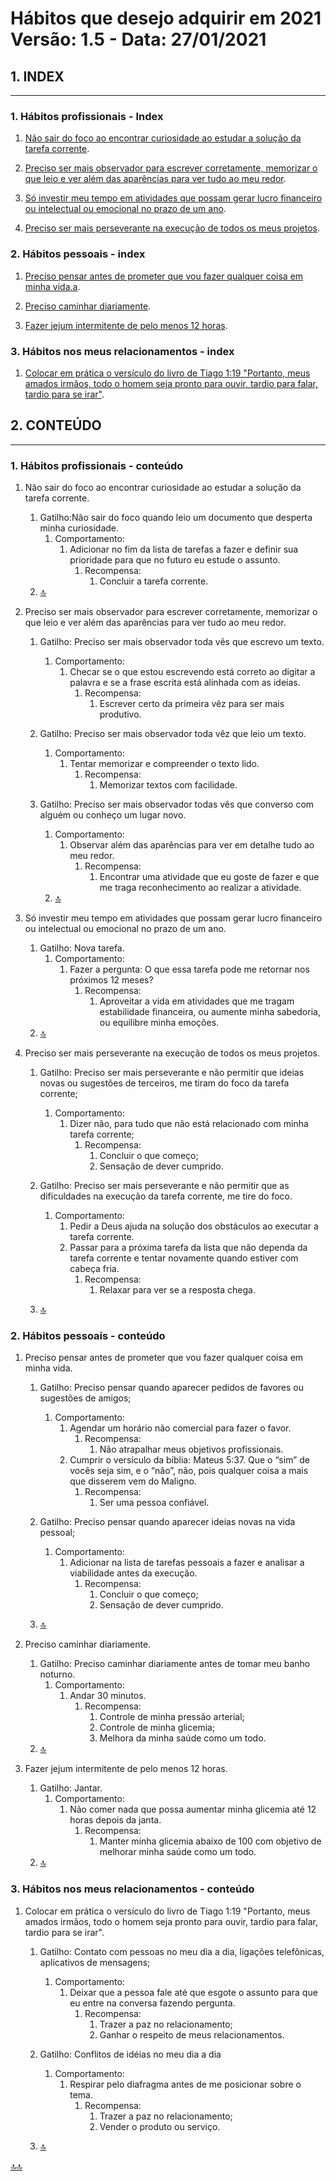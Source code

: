 # **Hábitos que desejo adquirir em 2021 Versão: 1.5 - Data: 27/01/2021**<span id="topo"><span>

## **1. INDEX**

---

### **1. Hábitos profissionais - Index**<span id="topo_profissional"><span>

1. [Não sair do foco ao encontrar curiosidade ao estudar a solução da tarefa corrente](#profissionais_1).

2. [Preciso ser mais observador para escrever corretamente, memorizar o que leio e ver além das aparências para ver tudo ao meu redor](#profissionais_2).

3. [Só investir meu tempo em atividades que possam gerar lucro financeiro ou intelectual ou emocional no prazo de um ano](#profissionais_4).

4. [Preciso ser mais perseverante na execução de todos os meus projetos](#profissionais_6).

### **2. Hábitos pessoais - index**<span id="topo_pessoais"><span>

1. [Preciso pensar antes de prometer que vou fazer qualquer coisa em minha vida.a](#pessoais_1).

2. [Preciso caminhar diariamente](#pessoais_2).

3. [Fazer jejum intermitente de pelo menos 12 horas](#pessoais_3).

### **3. Hábitos nos meus relacionamentos - index**<span id="topo_relacionamentos"><span>

1. [Colocar em prática o versículo do livro de Tiago 1:19 "Portanto, meus amados irmãos, todo o homem seja pronto para ouvir, tardio para falar, tardio para se irar"](#relacionamentos_1).

## **2. CONTEÚDO**

---

### **1. Hábitos profissionais - conteúdo**

1. Não sair do foco ao encontrar curiosidade ao estudar a solução da tarefa corrente.<span id="profissionais_1"><span>
   1. Gatilho:Não sair do foco quando leio um documento que desperta minha curiosidade.
      1. Comportamento:
         1. Adicionar no fim da lista de tarefas a fazer e definir sua prioridade para que no futuro eu estude o assunto.
            1. Recompensa:
               1. Concluir a tarefa corrente.
   2. [🔝](#topo_profissional "Retorna ao topo")

2. Preciso ser mais observador para escrever corretamente, memorizar o que leio e ver além das aparências para ver tudo ao meu redor.<span id="profissionais_2"><span>
   1. Gatilho: Preciso ser mais observador toda vês que escrevo um texto.
      1. Comportamento:
         1. Checar se o que estou escrevendo está correto ao digitar a palavra e se a frase escrita está alinhada com as ideias.
            1. Recompensa:
               1. Escrever certo da primeira vêz para ser mais produtivo.

   2. Gatilho: Preciso ser mais observador toda vêz que leio um texto.
      1. Comportamento:
         1. Tentar memorizar e compreender o texto lido.
            1. Recompensa:
               1. Memorizar textos com facilidade.

   3. Gatilho: Preciso ser mais observador todas vês que converso com alguém ou conheço um lugar novo.
      1. Comportamento:
         1. Observar além das aparências para ver em detalhe tudo ao meu redor.
            1. Recompensa:
               1. Encontrar uma atividade que eu goste de fazer e que me traga reconhecimento ao realizar a atividade.
      2. [🔝](#topo_profissional "Retorna ao topo")

3. Só investir meu tempo em atividades que possam gerar lucro financeiro ou intelectual ou emocional no prazo de um ano. <span id="profissionais_4"><span>
   1. Gatilho: Nova tarefa.
      1. Comportamento:
         1. Fazer a pergunta: O que essa tarefa pode me retornar nos próximos 12 meses?
            1. Recompensa:
               1. Aproveitar a vida em atividades que me tragam estabilidade financeira, ou  aumente minha sabedoria, ou equilibre minha emoções.
   2. [🔝](#topo_profissional "Retorna ao topo")

4. Preciso ser mais perseverante na execução de todos os meus projetos. <span id="profissionais_6"><span>
   1. Gatilho: Preciso ser mais perseverante e não permitir que ideias novas ou sugestões de terceiros, me tiram do foco da tarefa corrente;
      1. Comportamento:
         1. Dizer não, para tudo que não está relacionado com minha tarefa corrente;
            1. Recompensa:
               1. Concluir o que começo;
               2. Sensação de dever cumprido.

   2. Gatilho: Preciso ser mais perseverante e não permitir que as dificuldades na execução da tarefa corrente, me tire do foco.
      1. Comportamento:
         1. Pedir a Deus ajuda na solução dos obstáculos ao executar a tarefa corrente.
         2. Passar para a próxima tarefa da lista que não dependa da tarefa corrente e tentar novamente quando estiver com cabeça fria.
            1. Recompensa:
               1. Relaxar para ver se a resposta chega.

   3. [🔝](#topo_profissional "Retorna ao topo")

### **2. Hábitos pessoais - conteúdo**

1. Preciso pensar antes de prometer que vou fazer qualquer coisa em minha vida. <span id="pessoais_1"><span>
   1. Gatilho: Preciso pensar quando aparecer pedidos de favores ou sugestões de amigos;
      1. Comportamento:
         1. Agendar um horário não comercial para fazer o favor.
            1. Recompensa:
               1. Não atrapalhar meus objetivos profissionais.
         2. Cumprir o versículo da bíblia: Mateus 5:37. Que o “sim” de vocês seja sim, e o “não”, não, pois qualquer coisa a mais que disserem vem do Maligno.
            1. Recompensa:
               1. Ser uma pessoa confiável.

   2. Gatilho: Preciso pensar quando aparecer ideias novas na vida pessoal;
      1. Comportamento:
         1. Adicionar na lista de tarefas pessoais a fazer e analisar a viabilidade antes da execução.
            1. Recompensa:
               1. Concluir o que começo;
               2. Sensação de dever cumprido.
   3. [🔝](#topo_pessoais "Retorna ao topo")

2. Preciso caminhar diariamente.<span id="pessoais_2"><span>
   1. Gatilho: Preciso caminhar diariamente antes de tomar meu banho noturno.
      1. Comportamento:
         1. Andar 30 minutos.
            1. Recompensa:
               1. Controle de minha pressão arterial;
               2. Controle de minha glicemia;
               3. Melhora da minha saúde como um todo.
   2. [🔝](#topo_pessoais "Retorna ao topo")

3. Fazer jejum intermitente de pelo menos 12 horas. <span id="pessoais_3"><span>
   1. Gatilho: Jantar.
      1. Comportamento:
         1. Não comer nada que possa aumentar minha glicemia até 12 horas depois da janta.
            1. Recompensa:
               1. Manter minha glicemia abaixo de 100 com objetivo de melhorar minha saúde como um todo.
   2. [🔝](#topo_pessoais "Retorna ao topo")

### **3. Hábitos nos meus relacionamentos - conteúdo**

1. Colocar em prática o versículo do livro de Tiago 1:19 "Portanto, meus amados irmãos, todo o homem seja pronto para ouvir, tardio para falar, tardio para se irar". <span id="relacionamentos_1"><span>
   1. Gatilho: Contato com pessoas no meu dia a dia, ligações telefônicas, aplicativos de mensagens;
      1. Comportamento:
         1. Deixar que a pessoa fale até que esgote o assunto para que eu entre na conversa fazendo pergunta.
            1. Recompensa:
               1. Trazer a paz no relacionamento;
               2. Ganhar o respeito de meus relacionamentos.

   2. Gatilho: Conflitos de idéias no meu dia a dia
      1. Comportamento:
         1. Respirar pelo diafragma antes de me posicionar sobre o tema.
            1. Recompensa:
               1. Trazer a paz no relacionamento;
               2. Vender o produto ou serviço.
   3. [🔝](#topo_relacionamentos "Retorna ao topo")

[🔝🔝](#topo "Retorna ao topo")
